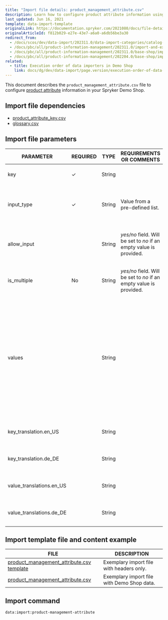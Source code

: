 ```yaml
---
title: "Import file details: product_management_attribute.csv"
description: Learn how to configure product attribute information using the product management attribute csv file for your Spryker project.
last_updated: Jun 16, 2021
template: data-import-template
originalLink: https://documentation.spryker.com/2021080/docs/file-details-product-management-attributecsv
originalArticleId: f812b029-e27e-43e7-a6a0-a6db56be3a30
redirect_from:
  - /docs/scos/dev/data-import/202311.0/data-import-categories/catalog-setup/products/file-details-product-management-attribute.csv.html
  - /docs/pbc/all/product-information-management/202311.0/import-and-export-data/products-data-import/file-details-product-management-attribute.csv.html  
  - /docs/pbc/all/product-information-management/202311.0/base-shop/import-and-export-data/products-data-import/file-details-product-management-attribute.csv.html
  - /docs/pbc/all/product-information-management/202204.0/base-shop/import-and-export-data/products-data-import/import-file-details-product-management-attribute.csv.html
related:
  - title: Execution order of data importers in Demo Shop
    link: docs/dg/dev/data-import/page.version/execution-order-of-data-importers.html
---
```


This document describes the `product_management_attribute.csv` file to configure [product attribute](/docs/pbc/all/product-information-management/latest/base-shop/feature-overviews/product-feature-overview/product-feature-overview.html) information in your Spryker Demo Shop.


## Import file dependencies

- [product_attribute_key.csv](/docs/pbc/all/product-information-management/latest/base-shop/import-and-export-data/products-data-import/import-file-details-product-attribute-key.csv.html)
- [glossary.csv](/docs/pbc/all/miscellaneous/latest/import-and-export-data/import-file-details-glossary.csv.html)


## Import file parameters

| PARAMETER | REQUIRED | TYPE | REQUIREMENTS OR COMMENTS | DESCRIPTION |
| --- | --- | --- | --- | --- |
| key | &check; | String |   | Key identifier of the product attribute. |
| input_type | &check; | String | Value from a pre-defined list. | Input type of the product attribute, for example, text, number, select, etc. |
| allow_input |  | String |  *yes/no* field. Will be set to *no* if an empty value is provided. |Indicates if custom values can be entered in this product attribute.  |
| is_multiple | No | String | *yes/no* field. Will be set to *no* if an empty value is provided. |Indicates if the attribute can have multiple values.  |
| values |  | String |  | Selectable values. Field *values* is a string defining possible attribute values, separated by commas. For example, "16 GB, 32 GB, 64 GB, 128 GB" means that attribute can accept values "16 GB", "32 GB", "64 GB", "128 GB". |
| key_translation.en_US |  | String |  | Translation attribute key to the locale US language. |
| key_translation.de_DE |  | String |  | Translation attribute key to the locale DE language. |
| value_translations.en_US |  | String |  | Translation attribute value to the locale US language. |
| value_translations.de_DE |  | String |  | Translation attribute value to the locale DE language. |

## Import template file and content example


| FILE | DESCRIPTION |
| --- | --- |
| [product_management_attribute.csv template](https://spryker.s3.eu-central-1.amazonaws.com/docs/Developer+Guide/Back-End/Data+Manipulation/Data+Ingestion/Data+Import/Data+Import+Categories/Catalog+Setup/Products/Template+product_management_attribute.csv) | Exemplary import file with headers only. |
| [product_management_attribute.csv](https://spryker.s3.eu-central-1.amazonaws.com/docs/Developer+Guide/Back-End/Data+Manipulation/Data+Ingestion/Data+Import/Data+Import+Categories/Catalog+Setup/Products/product_management_attribute.csv) | Exemplary import file with Demo Shop data. |

## Import command

```bash
data:import:product-management-attribute
```
